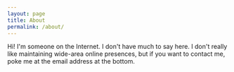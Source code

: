 ```yaml
---
layout: page
title: About
permalink: /about/
---
```


Hi! I'm someone on the Internet. I don't have much to say here.
I don't really like maintaining wide-area online presences, but if
you want to contact me, poke me at the email address at the bottom.
